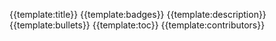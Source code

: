 
{{template:title}}
{{template:badges}}
{{template:description}}
{{template:bullets}}
{{template:toc}}
{{template:contributors}}